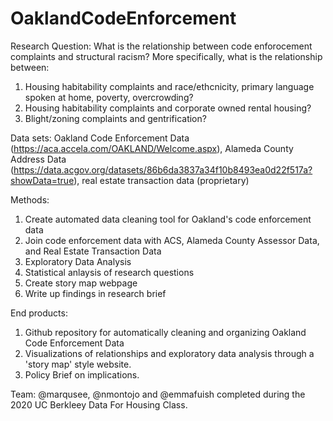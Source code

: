 # OaklandCodeEnforcement

Research Question: What is the relationship between code enforocement complaints and structural racism? More specifically, what is the relationship between:
1) Housing habitability complaints and race/ethcnicity, primary language spoken at home, poverty, overcrowding?
2) Housing habitability complaints and corporate owned rental housing?
3) Blight/zoning complaints and gentrification?

Data sets: Oakland Code Enforcement Data (https://aca.accela.com/OAKLAND/Welcome.aspx), Alameda County Address Data (https://data.acgov.org/datasets/86b6da3837a34f10b8493ea0d22f517a?showData=true), real estate transaction data (proprietary)

Methods:
1) Create automated data cleaning tool for Oakland's code enforcement data
2) Join code enforcement data with ACS, Alameda County Assessor Data, and Real Estate Transaction Data
3) Exploratory Data Analysis
4) Statistical anlaysis of research questions
5) Create story map webpage
6) Write up findings in research brief

End products: 
1) Github repository for automatically cleaning and organizing Oakland Code Enforcement Data
2) Visualizations of relationships and exploratory data analysis through a 'story map' style website.
3) Policy Brief on implications.
    
Team: @marqusee, @nmontojo and @emmafuish completed during the 2020 UC Berkleey Data For Housing Class.

